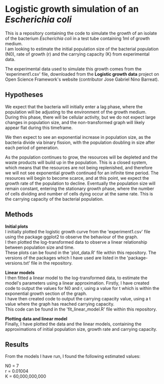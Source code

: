 # Logistic growth simulation of an *Escherichia coli*
This is a repository containing the code to simulate the growth of an isolate of the bacterium *Escherichia coli* in a test tube containing 1ml of growth medium.
<br>
I am looking to estimate the initial population size of the bacterial population (N0), rate of growth (r) and the carrying capacity (K) from experimental data.
<br>

The experimental data used to simulate this growth comes from the 'experiment1.csv' file, downloaded from the **Logistic growth data** project on Open Science Framework's website (contributor Jose Gabriel Nino Barreat).


## Hypotheses
We expect that the bacteria will initially enter a lag phase, where the population will be adjusting to the environment of the growth medium. During this phase, there will be cellular activity, but we do not expect large changes in population size, and the non-transformed graph will likely appear flat during this timeframe.
<br>

We then expect to see an exponential increase in population size, as the bacteria divide via binary fission, with the population doubling in size after each period of generation.
<br>

As the population continues to grow, the resources will be depleted and the waste products will build up in the population. This is a closed system, which means that the resources are not being replenished, and therefore we will not see exponential growth continued for an infinite time period. The resources will begin to become scarce, and at this point, we expect the growth rate of the population to decline. Eventually the population size will remain constant, entering the stationary growth phase, where the number of cells dividing and number of cells dying occur at the same rate. This is the carrying capacity of the bacterial population.


## Methods
**Initial plots**
<br>
I initially plotted the logistic growth curve from the 'experiment1.csv' file using the package ggplot2 to observe the behaviour of the graph.
<br>
I then plotted the log-transformed data to observe a linear relationship between population size and time. 
<br>
These plots can be found in the 'plot_data.R' file within this repository. The versions of the packages which I have used are listed in the 'package-versions.txt' file in the repository.
<br>

**Linear models**
<br>
I then fitted a linear model to the log-transformed data, to estimate the model's parameters using a linear approximation. Firstly, I have created code to output the values for N0 and r, using a value for t which is within the exponential growth section of the graph.
<br>
I have then created code to output the carrying capacity value, using a t value where the graph has reached carrying capacity.
<br>
This code can be found in the 'fit_linear_model.R' file within this repository.
<br>

**Plotting data and linear model**
<br>
Finally, I have plotted the data and the linear models, containing the approximations of initial population size, growth rate and carrying capacity.


## Results
From the models I have run, I found the following estimated values:
<br>

N0 = 7
<br>
r = 0.01004
<br>
K = 60,000,000,000
<br>



